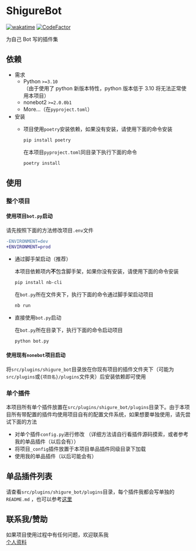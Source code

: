 # ShigureBot

[![wakatime](https://wakatime.com/badge/user/b61b0f9a-f40b-4c82-bc51-0a75c67bfccf/project/c1344e53-6345-4e5f-9adc-7332f74bff44.svg)](https://wakatime.com/badge/user/b61b0f9a-f40b-4c82-bc51-0a75c67bfccf/project/c1344e53-6345-4e5f-9adc-7332f74bff44)
[![CodeFactor](https://www.codefactor.io/repository/github/lgc2333/shigurebot/badge)](https://www.codefactor.io/repository/github/lgc2333/shigurebot)

为自己 Bot 写的插件集

## 依赖

- 需求
  - Python `>=3.10`  
    （由于使用了 python 新版本特性，python 版本低于 3.10 将无法正常使用本项目）
  - nonebot2 `>=2.0.0b1`
  - More...（在`pyproject.toml`）
- 安装
  - 项目使用`poetry`安装依赖，如果没有安装，请使用下面的命令安装

    ```sh
    pip install poetry
    ```

    在本项目`pyproject.toml`同目录下执行下面的命令

    ```sh
    poetry install
    ```

## 使用

### 整个项目

#### 使用项目`bot.py`启动

请先按照下面的方法修改项目`.env`文件

```diff
-ENVIRONMENT=dev
+ENVIRONMENT=prod
```

- 通过脚手架启动（推荐）

  本项目依赖项内**不**包含脚手架，如果你没有安装，请使用下面的命令安装

  ```sh
  pip install nb-cli
  ```

  在`bot.py`所在文件夹下，执行下面的命令通过脚手架启动项目

  ```sh
  nb run
  ```

- 直接使用`bot.py`启动

  在`bot.py`所在目录下，执行下面的命令启动项目

  ```sh
  python bot.py
  ```

#### 使用现有`nonebot`项目启动

将`src/plugins/shigure_bot`目录放在你现有项目的插件文件夹下（可能为`src/plugins`或`{项目名}/plugins`文件夹）后安装依赖即可使用

### 单个插件

本项目所有单个插件放置在`src/plugins/shigure_bot/plugins`目录下。由于本项目所有带配置的插件均使用项目自有的配置文件系统，如果想要单独使用，请先尝试下面的方法

- 对单个插件`config.py`进行修改 （详细方法请自行看插件源码摸索，或者参考我的单品插件（以后会有））
- 将项目`_config`插件放置于本项目单品插件同级目录下加载
- 使用我的单品插件（以后可能会有）

## 单品插件列表

请查看`src/plugins/shigure_bot/plugins`目录，每个插件我都会写单独的`README.md`
，也可以参考[这里](https://shigure.lgc2333.top/#/?id=%e8%87%aa%e5%b7%b1%e5%86%99%e7%9a%84-nonebot2-%e6%8f%92%e4%bb%b6)

## 联系我/赞助

如果项目使用过程中有任何问题，欢迎联系我  
[个人资料](https://github.com/lgc2333/lgc2333/README.md)
